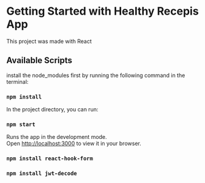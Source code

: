 # Getting Started with Healthy Recepis App

This project was made with  React 

## Available Scripts
install the node_modules first by running the following command in the terminal:

### `npm install`

In the project directory, you can run:

### `npm start`

Runs the app in the development mode.\
Open [http://localhost:3000](http://localhost:3000) to view it in your browser.


### `npm install react-hook-form`



### `npm install jwt-decode`